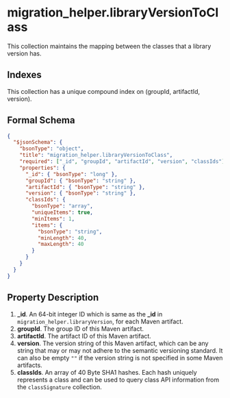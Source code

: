 # migration_helper.libraryVersionToClass

This collection maintains the mapping between the classes that a library version has. 

## Indexes

This collection has a unique compound index on (groupId, artifactId, version).

## Formal Schema

```json
{
  "$jsonSchema": {
    "bsonType": "object",
    "title": "migration_helper.libraryVersionToClass",
    "required": ["_id", "groupId", "artifactId", "version", "classIds"],
    "properties": {
      "_id": { "bsonType": "long" },
      "groupId": { "bsonType": "string" },
      "artifactId": { "bsonType": "string" },
      "version": { "bsonType": "string" },
      "classIds": {
        "bsonType": "array",
        "uniqueItems": true,
        "minItems": 1,
        "items": {
          "bsonType": "string",
          "minLength": 40,
          "maxLength": 40
        }
      }
    }
  }
}
```

## Property Description

1. **_id**. An 64-bit integer ID which is same as the **_id** in `migration_helper.libraryVersion`, for each Maven artifact.
2. **groupId**. The group ID of this Maven artifact.
3. **artifactId**. The artifact ID of this Maven artifact.
4. **version**. The version string of this Maven artifact, which can be any string that may or may not adhere to the semantic versioning standard. It can also be empty `""` if the version string is not specified in some Maven artifacts.
5. **classIds**. An array of 40 Byte SHA1 hashes. Each hash uniquely represents a class and can be used to query class API information from the `classSignature` collection.
